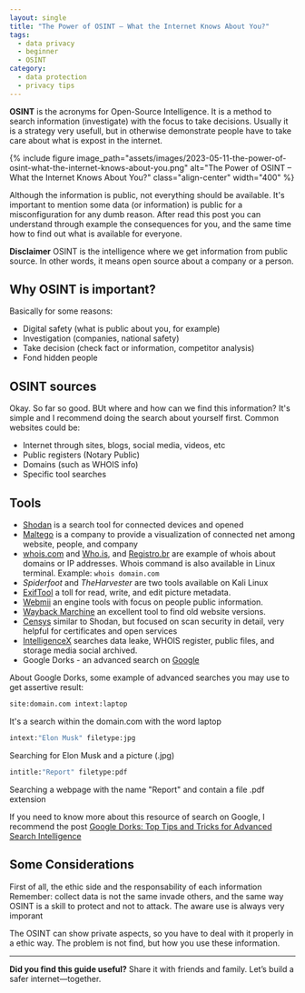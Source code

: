 ```yaml
---
layout: single
title: "The Power of OSINT – What the Internet Knows About You?"
tags:
  - data privacy
  - beginner
  - OSINT
category:
  - data protection
  - privacy tips
---
```


**OSINT** is the acronyms for Open-Source Intelligence. It is a method to search information (investigate) with the focus to take decisions. Usually it is a strategy very usefull, but in otherwise demonstrate people have to take care about what is expost in the internet.

{% include figure image_path="assets/images/2023-05-11-the-power-of-osint-what-the-internet-knows-about-you.png" alt="The Power of OSINT – What the Internet Knows About You?" class="align-center" width="400" %}

Although the information is public, not everything should be available. It's important to mention some data (or information) is public for a misconfiguration for any dumb reason. After read this post you can understand through example the consequences for you, and the same time how to find out what is available for everyone.

**Disclaimer**
OSINT is the intelligence where we get information from public source. In other words, it means open source about a company or a person.

## Why OSINT is important?
Basically for some reasons:
- Digital safety (what is public about you, for example)
- Investigation (companies, national safety)
- Take decision (check fact or information, competitor analysis)
- Fond hidden people

## OSINT sources
Okay. So far so good. BUt where and how can we find this information? It's simple and I recommend doing the search about yourself first.
Common websites could be:
- Internet through sites, blogs, social media, videos, etc
- Public registers (Notary Public)
- Domains (such as WHOIS info)
- Specific tool searches

## Tools
- [Shodan](https://shodan.io) is a search tool for connected devices and opened
- [Maltego](https://www.maltego.com/) is a company to provide a visualization of connected net among website, people, and company
- [whois.com](https://whois.com) and [Who.is](https://who.is), and [Registro.br](https://registro.br/tecnologia/ferramentas/whois/) are example of whois about domains or IP addresses. Whois command is also available in Linux terminal. Example: `whois domain.com`
- _Spiderfoot_ and _TheHarvester_ are two tools available on Kali Linux
- [ExifTool](https://exiftool.org/) a toll for read, write, and edit picture metadata.
- [Webmii](https://webmii.com/) an engine tools with focus on people public information.
- [Wayback Marchine](https://web.archive.org/) an excellent tool to find old website versions.
- [Censys](https://censys.com/) similar to Shodan, but focused on scan security in detail, very helpful for certificates and open services
- [IntelligenceX](https://intelx.io/) searches data leake, WHOIS register, public files, and storage media social archived.
- Google Dorks - an advanced search on [Google](https://google.com/)

About Google Dorks, some example of advanced searches you may use to get assertive result:

```bash
site:domain.com intext:laptop
```
It's a search within the domain.com with the word laptop

```bash
intext:"Elon Musk" filetype:jpg
```
Searching for Elon Musk and a picture (.jpg)

```bash
intitle:"Report" filetype:pdf
```
Searching a webpage with the name "Report" and contain a file .pdf extension

If you need to know more about this resource of search on Google, I recommend the post [Google Dorks: Top Tips and Tricks for Advanced Search Intelligence](https://www.recordedfuture.com/threat-intelligence-101/threat-analysis-techniques/google-dorks)

## Some Considerations
First of all, the ethic side and the responsability of each information
Remember: collect data is not the same invade others, and the same way OSINT is a skill to protect and not to attack.
The aware use is always very imporant

The OSINT can show private aspects, so you have to deal with it properly in a ethic way.
The problem is not find, but how you use these information.

---
**Did you find this guide useful?** Share it with friends and family. Let’s build a safer internet—together.


